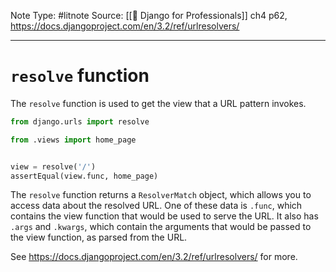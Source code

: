 Note Type: #litnote
Source: [[📖 Django for Professionals]] ch4 p62, https://docs.djangoproject.com/en/3.2/ref/urlresolvers/

---
# `resolve` function
The `resolve` function is used to get the view that a URL pattern invokes.
```python
from django.urls import resolve

from .views import home_page


view = resolve('/')
assertEqual(view.func, home_page)
```

The `resolve` function returns a `ResolverMatch` object, which allows you to access data about the resolved URL. One of these data is `.func`, which contains the view function that would be used to serve the URL. It also has `.args` and `.kwargs`, which contain the arguments that would be passed to the view function, as parsed from the URL.

See https://docs.djangoproject.com/en/3.2/ref/urlresolvers/ for more.